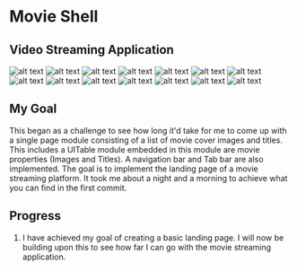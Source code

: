 # Movie Shell

## Video Streaming Application

![alt text](media/FirstImplementation.gif)
![alt text](media/ThirdImplementation.gif)
![alt text](media/searchViewImplementation.gif)
![alt text](media/shot1.png)
![alt text](media/shot9.png)
![alt text](media/shot3.png)
![alt text](media/shot8.png)
![alt text](media/shot10.png)
![alt text](media/shot11.png)
![alt text](media/shot2.png)
![alt text](media/shot6.png)
![alt text](media/shot4.png)
![alt text](media/shot5.png)
![alt text](media/shot7.png)




## My Goal

This began as a challenge to see how long it'd take for me to come up with a single page module consisting of a list of movie cover images and titles. This includes a UITable module embedded in this module are movie properties (Images and Titles). A navigation bar and Tab bar are also implemented. The goal is to implement the landing page of a movie streaming platform. It took me about a night and a morning to achieve what you can find in the first commit.

## Progress

1. I have achieved my goal of creating a basic landing page. I will now be building upon this to see how far I can go with the movie streaming application.

